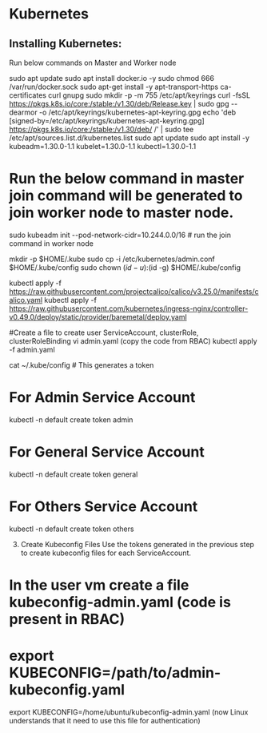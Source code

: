 # Kubernetes
Installing Kubernetes:
----------------------
Run below commands on Master and Worker node

sudo apt update
sudo apt install docker.io -y
sudo chmod 666 /var/run/docker.sock
sudo apt-get install -y apt-transport-https ca-certificates curl gnupg
sudo mkdir -p -m 755 /etc/apt/keyrings
curl -fsSL https://pkgs.k8s.io/core:/stable:/v1.30/deb/Release.key | sudo gpg --dearmor -o /etc/apt/keyrings/kubernetes-apt-keyring.gpg
echo 'deb [signed-by=/etc/apt/keyrings/kubernetes-apt-keyring.gpg] https://pkgs.k8s.io/core:/stable:/v1.30/deb/ /' | sudo tee /etc/apt/sources.list.d/kubernetes.list
sudo apt update
sudo apt install -y kubeadm=1.30.0-1.1 kubelet=1.30.0-1.1 kubectl=1.30.0-1.1


# Run the below command in master join command will be generated to join worker node to master node.
sudo kubeadm init --pod-network-cidr=10.244.0.0/16   # run the join command in worker node


mkdir -p $HOME/.kube
sudo cp -i /etc/kubernetes/admin.conf $HOME/.kube/config
sudo chown $(id -u):$(id -g) $HOME/.kube/config

kubectl apply -f https://raw.githubusercontent.com/projectcalico/calico/v3.25.0/manifests/calico.yaml
kubectl apply -f https://raw.githubusercontent.com/kubernetes/ingress-nginx/controller-v0.49.0/deploy/static/provider/baremetal/deploy.yaml

#Create a file to create user ServiceAccount, clusterRole, clusterRoleBinding
vi admin.yaml  (copy the code from RBAC)
kubectl apply -f admin.yaml

cat ~/.kube/config # This generates a token


# For Admin Service Account
kubectl -n default create token admin

# For General Service Account
kubectl -n default create token general

# For Others Service Account
kubectl -n default create token others

3. Create Kubeconfig Files
Use the tokens generated in the previous step to create kubeconfig files for each ServiceAccount.
# In the user vm create a file kubeconfig-admin.yaml  (code is present in RBAC)
# export KUBECONFIG=/path/to/admin-kubeconfig.yaml
export KUBECONFIG=/home/ubuntu/kubeconfig-admin.yaml   (now Linux understands that it need to use this file for authentication)
